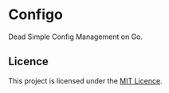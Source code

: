 # Configo

Dead Simple Config Management on Go.

## Licence

This project is licensed under the [MIT Licence](./license).

